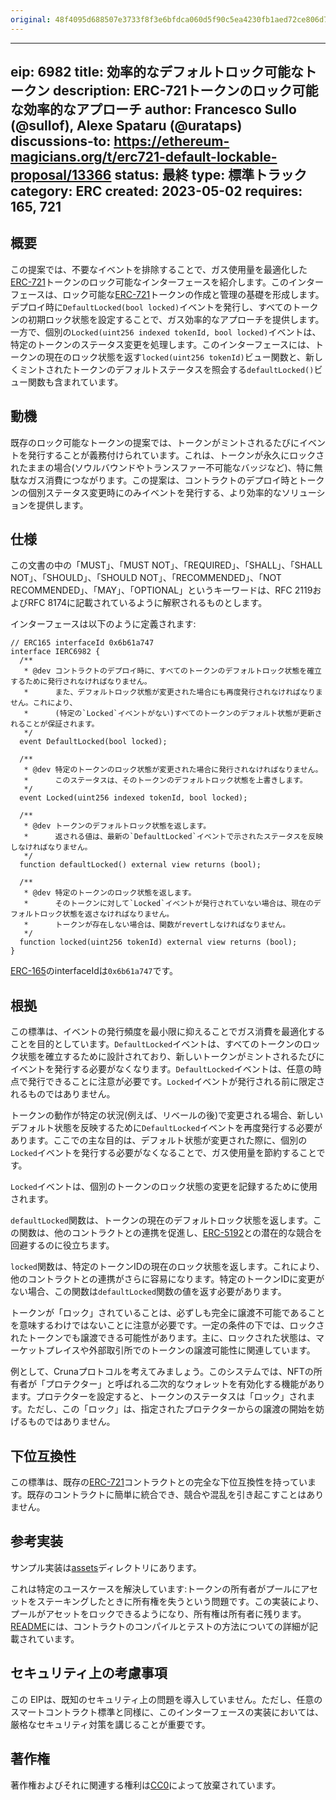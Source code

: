 ```yaml
---
original: 48f4095d688507e3733f8f3e6bfdca060d5f90c5ea4230fb1aed72ce806d738b
---
```


---
eip: 6982
title: 効率的なデフォルトロック可能なトークン
description: ERC-721トークンのロック可能な効率的なアプローチ
author: Francesco Sullo (@sullof), Alexe Spataru (@urataps)
discussions-to: https://ethereum-magicians.org/t/erc721-default-lockable-proposal/13366
status: 最終
type: 標準トラック
category: ERC
created: 2023-05-02
requires: 165, 721
---

## 概要

この提案では、不要なイベントを排除することで、ガス使用量を最適化した[ERC-721](./eip-721.md)トークンのロック可能なインターフェースを紹介します。このインターフェースは、ロック可能な[ERC-721](./eip-721.md)トークンの作成と管理の基礎を形成します。デプロイ時に`DefaultLocked(bool locked)`イベントを発行し、すべてのトークンの初期ロック状態を設定することで、ガス効率的なアプローチを提供します。一方で、個別の`Locked(uint256 indexed tokenId, bool locked)`イベントは、特定のトークンのステータス変更を処理します。このインターフェースには、トークンの現在のロック状態を返す`locked(uint256 tokenId)`ビュー関数と、新しくミントされたトークンのデフォルトステータスを照会する`defaultLocked()`ビュー関数も含まれています。

## 動機

既存のロック可能なトークンの提案では、トークンがミントされるたびにイベントを発行することが義務付けられています。これは、トークンが永久にロックされたままの場合(ソウルバウンドやトランスファー不可能なバッジなど)、特に無駄なガス消費につながります。この提案は、コントラクトのデプロイ時とトークンの個別ステータス変更時にのみイベントを発行する、より効率的なソリューションを提供します。

## 仕様

この文書の中の「MUST」、「MUST NOT」、「REQUIRED」、「SHALL」、「SHALL NOT」、「SHOULD」、「SHOULD NOT」、「RECOMMENDED」、「NOT RECOMMENDED」、「MAY」、「OPTIONAL」というキーワードは、RFC 2119およびRFC 8174に記載されているように解釈されるものとします。

インターフェースは以下のように定義されます:

```solidity
// ERC165 interfaceId 0x6b61a747
interface IERC6982 {
  /**
   * @dev コントラクトのデプロイ時に、すべてのトークンのデフォルトロック状態を確立するために発行されなければなりません。
   *      また、デフォルトロック状態が変更された場合にも再度発行されなければなりません。これにより、
   *      (特定の`Locked`イベントがない)すべてのトークンのデフォルト状態が更新されることが保証されます。
   */
  event DefaultLocked(bool locked);

  /**
   * @dev 特定のトークンのロック状態が変更された場合に発行されなければなりません。
   *      このステータスは、そのトークンのデフォルトロック状態を上書きします。
   */
  event Locked(uint256 indexed tokenId, bool locked);

  /**
   * @dev トークンのデフォルトロック状態を返します。
   *      返される値は、最新の`DefaultLocked`イベントで示されたステータスを反映しなければなりません。
   */
  function defaultLocked() external view returns (bool);

  /**
   * @dev 特定のトークンのロック状態を返します。
   *      そのトークンに対して`Locked`イベントが発行されていない場合は、現在のデフォルトロック状態を返さなければなりません。
   *      トークンが存在しない場合は、関数がrevertしなければなりません。
   */
  function locked(uint256 tokenId) external view returns (bool);
}
```

[ERC-165](./eip-165.md)のinterfaceIdは`0x6b61a747`です。

## 根拠

この標準は、イベントの発行頻度を最小限に抑えることでガス消費を最適化することを目的としています。`DefaultLocked`イベントは、すべてのトークンのロック状態を確立するために設計されており、新しいトークンがミントされるたびにイベントを発行する必要がなくなります。`DefaultLocked`イベントは、任意の時点で発行できることに注意が必要です。`Locked`イベントが発行される前に限定されるものではありません。

トークンの動作が特定の状況(例えば、リベールの後)で変更される場合、新しいデフォルト状態を反映するために`DefaultLocked`イベントを再度発行する必要があります。ここでの主な目的は、デフォルト状態が変更された際に、個別の`Locked`イベントを発行する必要がなくなることで、ガス使用量を節約することです。

`Locked`イベントは、個別のトークンのロック状態の変更を記録するために使用されます。

`defaultLocked`関数は、トークンの現在のデフォルトロック状態を返します。この関数は、他のコントラクトとの連携を促進し、[ERC-5192](./eip-5192)との潜在的な競合を回避するのに役立ちます。

`locked`関数は、特定のトークンIDの現在のロック状態を返します。これにより、他のコントラクトとの連携がさらに容易になります。特定のトークンIDに変更がない場合、この関数は`defaultLocked`関数の値を返す必要があります。

トークンが「ロック」されていることは、必ずしも完全に譲渡不可能であることを意味するわけではないことに注意が必要です。一定の条件の下では、ロックされたトークンでも譲渡できる可能性があります。主に、ロックされた状態は、マーケットプレイスや外部取引所でのトークンの譲渡可能性に関連しています。

例として、Crunaプロトコルを考えてみましょう。このシステムでは、NFTの所有者が「プロテクター」と呼ばれる二次的なウォレットを有効化する機能があります。プロテクターを設定すると、トークンのステータスは「ロック」されます。ただし、この「ロック」は、指定されたプロテクターからの譲渡の開始を妨げるものではありません。

## 下位互換性

この標準は、既存の[ERC-721](./eip-721.md)コントラクトとの完全な下位互換性を持っています。既存のコントラクトに簡単に統合でき、競合や混乱を引き起こすことはありません。

## 参考実装

サンプル実装は[assets](../assets/eip-6982)ディレクトリにあります。

これは特定のユースケースを解決しています:トークンの所有者がプールにアセットをステーキングしたときに所有権を失うという問題です。この実装により、プールがアセットをロックできるようになり、所有権は所有者に残ります。[README](../assets/eip-6982/README.md)には、コントラクトのコンパイルとテストの方法についての詳細が記載されています。

## セキュリティ上の考慮事項

この EIPは、既知のセキュリティ上の問題を導入していません。ただし、任意のスマートコントラクト標準と同様に、このインターフェースの実装においては、厳格なセキュリティ対策を講じることが重要です。

## 著作権

著作権およびそれに関連する権利は[CC0](../LICENSE.md)によって放棄されています。